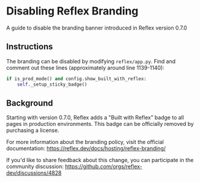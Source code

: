 # Disabling Reflex Branding
A guide to disable the branding banner introduced in Reflex version 0.7.0

## Instructions
The branding can be disabled by modifying `reflex/app.py`. Find and comment out these lines (approximately around line 1139-1140):

```python
if is_prod_mode() and config.show_built_with_reflex:
    self._setup_sticky_badge()
```

## Background
Starting with version 0.7.0, Reflex adds a "Built with Reflex" badge to all pages in production environments. This badge can be officially removed by purchasing a license.

For more information about the branding policy, visit the official documentation:
https://reflex.dev/docs/hosting/reflex-branding/

If you'd like to share feedback about this change, you can participate in the community discussion:
https://github.com/orgs/reflex-dev/discussions/4828
